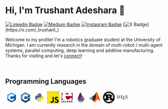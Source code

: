 # Hi, I'm Trushant Adeshara 👋 

[![Linkedin Badge](https://img.shields.io/badge/Linkedin-blue?style=flat&logo=Linkedin&logoColor=white&link=https%3A%2F%2Fwww.linkedin.com%2Fin%2Ftrushant-adeshara%2F)](https://www.linkedin.com/in/trushant-adeshara/)
[![Medium Badge](https://img.shields.io/badge/Medium-black?style=flat&logo=Medium&logoColor=white&link=https%3A%2F%2Fmedium.com%2F%40trushant_64270)](https://medium.com/@trushant_64270)
[![Instagram Badge](https://img.shields.io/badge/Instagram-purple?style=flat&logo=Instagram&logoColor=white&link=https%3A%2F%2Fwww.instagram.com%2Ftrushant_adeshara%2F)](https://www.instagram.com/trushant_adeshara/)
[![X Badge](https://img.shields.io/badge/-black?style=flat&logo=X&logoColor=white&link=https%3A%2F%2Fx.com%2F_trushant_)](https://x.com/_trushant_)

Welcome to my profile! I'm a robotics graduate student at the University of Michigan. I am currently research in the domain of multi-robot / multi-agent systems, parallel computing, deep learning and additive manufacturing. Thanks for visiting and let's [connect](https://www.linkedin.com/in/trushant-adeshara/)!

<br>

## Programming Languages

<code><img height="40" alt="javascript" src="./assets/program_lang/c.png"></code>
<code><img height="40" alt="javascript" src="./assets/program_lang/cpp.png"></code>
<code><img height="40" alt="javascript" src="./assets/program_lang/python.png"></code>
<code><img height="40" alt="javascript" src="./assets/program_lang/js.png"></code>
<code><img height="40" alt="javascript" src="./assets/program_lang/erlang.png"></code>
<code><img height="40" alt="javascript" src="./assets/program_lang/elixir.png"></code>
<code><img height="40" alt="javascript" src="./assets/program_lang/matlab.png"></code>
<code><img height="40" alt="javascript" src="./assets/program_lang/rust.png"></code>
<code><img height="40" alt="javascript" src="./assets/program_lang/latex.png"></code>



<!--
**trushant05/trushant05** is a ✨ _special_ ✨ repository because its `README.md` (this file) appears on your GitHub profile.

Here are some ideas to get you started:

- 🔭 I’m currently working on ...
- 🌱 I’m currently learning ...
- 👯 I’m looking to collaborate on ...
- 🤔 I’m looking for help with ...
- 💬 Ask me about ...
- 📫 How to reach me: ...
- 😄 Pronouns: ...
- ⚡ Fun fact: ...
-->
